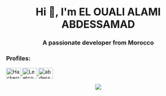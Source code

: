 <h1 align="center">Hi 👋, I'm EL OUALI ALAMI ABDESSAMAD </h1>
<h3 align="center">A passionate developer from Morocco</h3>
<h3 align="left">Profiles:</h3>
<p align="left">
<a href="https://www.hackerrank.com/eloualialamiabd1?hr_r=1" target="blank"><img align="center" src="https://upload.wikimedia.org/wikipedia/commons/4/40/HackerRank_Icon-1000px.png" alt="Hackerranck profile " height="30" width="40" /> </a>
  <a href="https://leetcode.com/sultan_ael-oual/" target="blank"><img align="center" src="https://cdn.iconscout.com/icon/free/png-512/free-leetcode-3521542-2944960.png?f=avif&w=256" alt="Leetcode profile" height="30" width="40" /> </a>
  <a href="https://www.linkedin.com/in/abdessamad-el-ouali-alami-218597190" target="blank"><img align="center" src="https://raw.githubusercontent.com/rahuldkjain/github-profile-readme-generator/master/src/images/icons/Social/linked-in-alt.svg" alt="abdessamad el ouali alami" height="30" width="40" /> </a>
</p>
<div align="center">
  <a href = "https://profile.intra.42.fr/users/ael-oual" ><img src="https://badge.mediaplus.ma/darkgray/ael-oual"><a>
</div>

</p>
